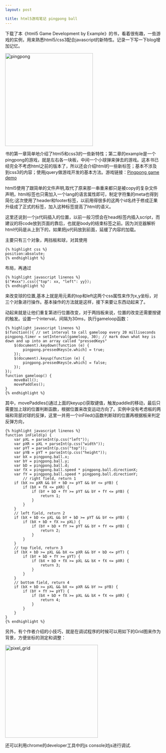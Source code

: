 ```yaml
---
layout: post

title: html5游戏笔记 pingpong ball
---
```


下载了本《html5 Game Development by Example》的书，看着很有趣，一些游戏的实例，用来熟悉html5/css3配合javascript的新特性。记录一下写一下blog增加记忆。

<a href="http://mmnn-wordpress.stor.sinaapp.com/uploads/2011/11/1.png"><img class="size-medium wp-image-51" title="pingpong" src="http://mmnn-wordpress.stor.sinaapp.com/uploads/2011/11/1-284x300.png" alt="pingpong" width="284" height="300" /></a>

书的第一章简单地介绍了html5和css3的一些新特性；第二章的example是一个pingpong的游戏，就是左右各一块板，中间一个小球弹来弹去的游戏。这本书已经完全不考虑html之前的版本了，所以还会介绍html的一些新标签；基本不涉及到css3的内容；使用jquery做游戏开发的基本方法。游戏链接：<a title="Pingpong" href="http://mmnn.sinaapp.com/demos/pingpong/">Pingpong game demo</a>

html5使用了跟简单的文件声明,取代了原来那一串重来都只是被copy的复杂文件声明，html标签也只需加入一个lang的语言属性即可，制定字符集的meta也得到简化:这次使用了header和footer标签，以前用得很多的这两个id名终于修成正果升级成了正式的标签，加入这种标签提高了html的语义。

这里还说到一个js代码插入的位置，以前一般习惯会在head标签内插入script，而建议的将code放到页面的靠后，也就是body的结束标签之前。因为浏览器解析html代码是从上到下的，如果把js代码放到前面，延缓了内容的加载。

主要只有三个对象，两挡板和球，对其使用

	{% highlight css %}
	position:absolute;
	{% endhighlight %}

布局，再通过
	
	{% highlight javascript linenos %}
	$("#xxx").css({"top": xx, "left": yy});
	{% endhighlight %}

来改变球的位置,基本上就是用元素的top和left这两个css属性来作为x,y坐标，对三个对象进行操作。基本操作的方法就是这样，接下来要让东西动起来了。

动起来就是让他们重复第进行位置改变，对于两挡板来说，位置的改变还需要按键的触发。设置一个interval，间隔为30ms，执行gameloop函数：

	{% highlight javascript linenos %}
	$(function(){ // set interval to call gameloop every 20 milliseconds 		pingpong.timer = setInterval(gameloop, 30); // mark down what key is down and up into an array called "pressedKeys" 
		$(document).keydown(function (e) { 
			pingpong.pressedKeys[e.which] = true; 
		}); 
		$(document).keyup(function (e) { 
			pingpong.pressedKeys[e.which] = false; 
		}); 
	}); 
	function gameloop() { 
		moveBall(); 
		movePaddles(); 
	}
	{% endhighlight %}

其中，movePaddles()通过上面的keyup()获取键值，触发paddle的移动，最后只需要加上球的位置判断函数，根据位置来改变运动方向了。实例中没有考虑板的两端和背部对球的反弹，这里一并用一个inFiled()函数判断球的位置再根据板来判定反弹方向，

	{% highlight javascript linenos %}
	function inField(p) { 
		var pXL = parseInt(p.css("left")); 
		var pXR = pXL + parseInt(p.css("width")); 
		var pYT = parseInt(p.css("top")); 
		var pYB = pYT + parseInt(p.css("height")); 
		var bX = pingpong.ball.x; 
		var bY = pingpong.ball.y; 
		var bD = pingpong.ball.d; 
		var fX = pingpong.ball.speed * pingpong.ball.directionX; 
		var fY = pingpong.ball.speed * pingpong.ball.directionY; 
		    // right field, return 1
	    if (bX >= pXR && bY + bD >= pYT && bY <= pYB) {
	        if (bX + fX <= pXR) {
	            if (bY + bD + fY >= pYT && bY + fY <= pYB) {
	                return 1;
	            }
	        }
	    }
	    // left field, return 2
	    if (bX + bD <= pXL && bY + bD >= pYT && bY <= pYB) {
	        if (bX + bD + fX >= pXL) {
	            if (bY + bD + fY >= pYT && bY + fY <= pYB) {
	                return 2;
	            }
	        }
	    }
	    // top field, return 3
	    if (bX + bD >= pXL && bX <= pXR && bY + bD <= pYT) {
	        if (bY + bD + fY >= pYT) {
	            if (bX + bD + fX >= pXL && bX + fX <= pXR) {
	                return 3;
	            }
	        }
	    }
	    // bottom field, return 4
	    if (bX + bD >= pXL && bX <= pXR && bY >= pYB) {
	        if (bY + fY >= pYT) {
	            if (bX + bD + fX >= pXL && bX + fX <= pXR) {
	                return 4;
	            }
	        }
	    }
	}
	{% endhighlight %}

另外，有个作者介绍的小技巧，就是在调试程序的时候可以用如下的Grid图来作为背景，方便坐标的测定和调整：

<a href="http://mmnn-wordpress.stor.sinaapp.com/uploads/2011/11/pixel_grid.jpg"><img class="size-medium wp-image-55" title="pixel_grid" src="http://mmnn-wordpress.stor.sinaapp.com/uploads/2011/11/pixel_grid-300x300.jpg" alt="pixel_grid" width="300" height="300" /></a>

还可以利用chrome的developer工具中的js console对js进行调试.